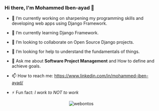 ### Hi there, I'm Mohammed Iben-ayad 👋

<!--
**webontos/webontos** is a ✨ _special_ ✨ repository because its `README.md` (this file) appears on your GitHub profile.
-->

- 🔭 I’m currently working on sharpening my programming skills and developing web apps using Django Framework.

- 🌱 I’m currently learning Django Framework.

- 👯 I’m looking to collaborate on Open Source Django projects.

- 🤔 I’m looking for help to understand the fundamentals of things.

- 💬 Ask me about **Software Project Management** and How to define and achieve goals.

- 📫 How to reach me: https://www.linkedin.com/in/mohammed-iben-ayad/

- ⚡ Fun fact: _I work to NOT to work_

<p align="center"> <img src=https://github-readme-stats.vercel.app/api?username=webontos&show_icons=true alt=webontos /> </p>
